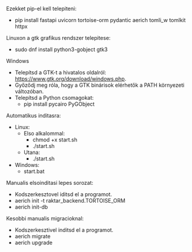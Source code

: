 Ezekket pip-el kell telepiteni:
- pip install fastapi uvicorn tortoise-orm pydantic aerich tomli_w tomlkit httpx

Linuxon a gtk grafikus rendszer telepitese:
- sudo dnf install python3-gobject gtk3

Windows
- Telepítsd a GTK-t a hivatalos oldalról: https://www.gtk.org/download/windows.php.
- Győződj meg róla, hogy a GTK binárisok elérhetők a PATH környezeti változóban.
- Telepítsd a Python csomagokat:
    - pip install pycairo PyGObject


Automatikus inditasra:
- Linux:
    - Elso alkalommal:
        - chmod +x start.sh
        - ./start.sh
    - Utana:
        - ./start.sh
- Windows:
    - start.bat


Manualis elsoinditasi lepes sorozat:
- Kodszerkesztovel iditsd el a programot.
- aerich init -t raktar_backend.TORTOISE_ORM
- aerich init-db

Kesobbi manualis migracioknal:
- Kodszerkesztivel inditsd el a programot.
- aerich migrate
- aerich upgrade